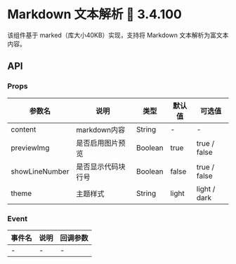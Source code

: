 # Markdown 文本解析 📎 3.4.100

该组件基于 marked（库大小40KB）实现，支持将 Markdown 文本解析为富文本内容。


## API

### Props

| 参数名 | 说明 | 类型 | 默认值 | 可选值 |
|-----|-----|-----|-----|-----|
| content | markdown内容 | String | - | - |
| previewImg | 是否启用图片预览 | Boolean | true | true / false |
| showLineNumber | 是否显示代码块行号 | Boolean | false | true / false |
| theme | 主题样式 | String | light | light / dark |


### Event

| 事件名 | 说明 | 回调参数 |
|-----|-----|-----|
| - | - | - |

